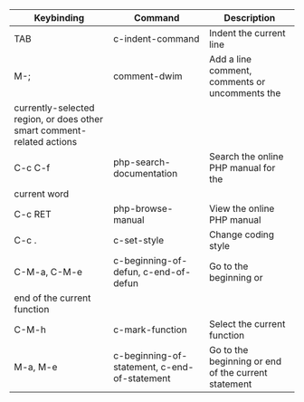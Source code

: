 
| Keybinding | Command | Description|
|------------|---------|------------|
| TAB        | c-indent-command	|Indent the current line|
| M-;	     | comment-dwim     |Add a line comment, comments or uncomments the
currently-selected region, or does other smart comment-related actions|
| C-c C-f	 | php-search-documentation |Search the online PHP manual for the
current word|
| C-c RET	| php-browse-manual	| View the online PHP manual|
|C-c . | c-set-style |Change coding style|
| C-M-a, C-M-e | c-beginning-of-defun, c-end-of-defun |Go to the beginning or
end of the current function|
| C-M-h | c-mark-function | Select the current function|
| M-a, M-e | c-beginning-of-statement, c-end-of-statement | Go to the beginning or end of the current statement|
